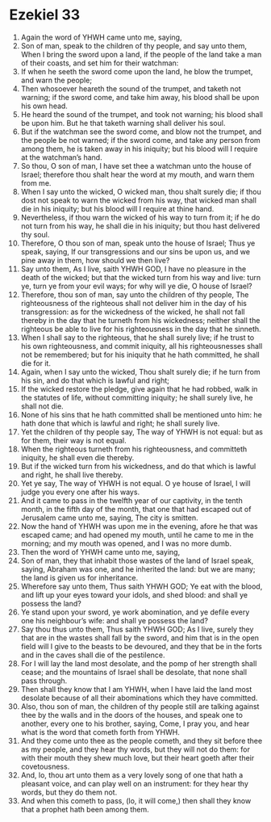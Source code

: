 ﻿# Ezekiel 33
1. Again the word of YHWH came unto me, saying, 
2. Son of man, speak to the children of thy people, and say unto them, When I bring the sword upon a land, if the people of the land take a man of their coasts, and set him for their watchman: 
3. If when he seeth the sword come upon the land, he blow the trumpet, and warn the people; 
4. Then whosoever heareth the sound of the trumpet, and taketh not warning; if the sword come, and take him away, his blood shall be upon his own head. 
5. He heard the sound of the trumpet, and took not warning; his blood shall be upon him. But he that taketh warning shall deliver his soul. 
6. But if the watchman see the sword come, and blow not the trumpet, and the people be not warned; if the sword come, and take any person from among them, he is taken away in his iniquity; but his blood will I require at the watchman’s hand. 
7.  So thou, O son of man, I have set thee a watchman unto the house of Israel; therefore thou shalt hear the word at my mouth, and warn them from me. 
8. When I say unto the wicked, O wicked man, thou shalt surely die; if thou dost not speak to warn the wicked from his way, that wicked man shall die in his iniquity; but his blood will I require at thine hand. 
9. Nevertheless, if thou warn the wicked of his way to turn from it; if he do not turn from his way, he shall die in his iniquity; but thou hast delivered thy soul. 
10. Therefore, O thou son of man, speak unto the house of Israel; Thus ye speak, saying, If our transgressions and our sins be upon us, and we pine away in them, how should we then live? 
11. Say unto them, As I live, saith YHWH GOD, I have no pleasure in the death of the wicked; but that the wicked turn from his way and live: turn ye, turn ye from your evil ways; for why will ye die, O house of Israel? 
12. Therefore, thou son of man, say unto the children of thy people, The righteousness of the righteous shall not deliver him in the day of his transgression: as for the wickedness of the wicked, he shall not fall thereby in the day that he turneth from his wickedness; neither shall the righteous be able to live for his righteousness in the day that he sinneth. 
13. When I shall say to the righteous, that he shall surely live; if he trust to his own righteousness, and commit iniquity, all his righteousnesses shall not be remembered; but for his iniquity that he hath committed, he shall die for it. 
14. Again, when I say unto the wicked, Thou shalt surely die; if he turn from his sin, and do that which is lawful and right; 
15. If the wicked restore the pledge, give again that he had robbed, walk in the statutes of life, without committing iniquity; he shall surely live, he shall not die. 
16. None of his sins that he hath committed shall be mentioned unto him: he hath done that which is lawful and right; he shall surely live. 
17.  Yet the children of thy people say, The way of YHWH is not equal: but as for them, their way is not equal. 
18. When the righteous turneth from his righteousness, and committeth iniquity, he shall even die thereby. 
19. But if the wicked turn from his wickedness, and do that which is lawful and right, he shall live thereby. 
20.  Yet ye say, The way of YHWH is not equal. O ye house of Israel, I will judge you every one after his ways. 
21.  And it came to pass in the twelfth year of our captivity, in the tenth month, in the fifth day of the month, that one that had escaped out of Jerusalem came unto me, saying, The city is smitten. 
22. Now the hand of YHWH was upon me in the evening, afore he that was escaped came; and had opened my mouth, until he came to me in the morning; and my mouth was opened, and I was no more dumb. 
23. Then the word of YHWH came unto me, saying, 
24. Son of man, they that inhabit those wastes of the land of Israel speak, saying, Abraham was one, and he inherited the land: but we are many; the land is given us for inheritance. 
25. Wherefore say unto them, Thus saith YHWH GOD; Ye eat with the blood, and lift up your eyes toward your idols, and shed blood: and shall ye possess the land? 
26. Ye stand upon your sword, ye work abomination, and ye defile every one his neighbour’s wife: and shall ye possess the land? 
27. Say thou thus unto them, Thus saith YHWH GOD; As I live, surely they that are in the wastes shall fall by the sword, and him that is in the open field will I give to the beasts to be devoured, and they that be in the forts and in the caves shall die of the pestilence. 
28. For I will lay the land most desolate, and the pomp of her strength shall cease; and the mountains of Israel shall be desolate, that none shall pass through. 
29. Then shall they know that I am YHWH, when I have laid the land most desolate because of all their abominations which they have committed. 
30.  Also, thou son of man, the children of thy people still are talking against thee by the walls and in the doors of the houses, and speak one to another, every one to his brother, saying, Come, I pray you, and hear what is the word that cometh forth from YHWH. 
31. And they come unto thee as the people cometh, and they sit before thee as my people, and they hear thy words, but they will not do them: for with their mouth they shew much love, but their heart goeth after their covetousness. 
32. And, lo, thou art unto them as a very lovely song of one that hath a pleasant voice, and can play well on an instrument: for they hear thy words, but they do them not. 
33. And when this cometh to pass, (lo, it will come,) then shall they know that a prophet hath been among them. 
